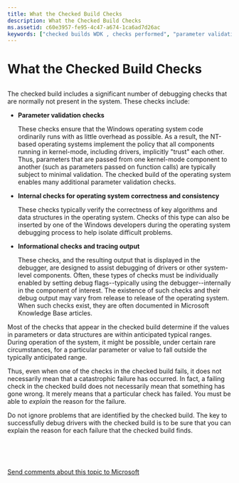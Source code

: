 ```yaml
---
title: What the Checked Build Checks
description: What the Checked Build Checks
ms.assetid: c60e3957-fe95-4c47-a674-1ca6ad7d26ac
keywords: ["checked builds WDK , checks performed", "parameter validation checks WDK", "internal checks WDK", "correctness checks WDK", "consistency checks WDK", "informational checks WDK", "tracing output checks WDK"]
---
```


# What the Checked Build Checks


## <span id="ddk_what_the_checked_build_checks_tools"></span><span id="DDK_WHAT_THE_CHECKED_BUILD_CHECKS_TOOLS"></span>


The checked build includes a significant number of debugging checks that are normally not present in the system. These checks include:

-   **Parameter validation checks**

    These checks ensure that the Windows operating system code ordinarily runs with as little overhead as possible. As a result, the NT-based operating systems implement the policy that all components running in kernel-mode, including drivers, implicitly "trust" each other. Thus, parameters that are passed from one kernel-mode component to another (such as parameters passed on function calls) are typically subject to minimal validation. The checked build of the operating system enables many additional parameter validation checks.

-   **Internal checks for operating system correctness and consistency**

    These checks typically verify the correctness of key algorithms and data structures in the operating system. Checks of this type can also be inserted by one of the Windows developers during the operating system debugging process to help isolate difficult problems.

-   **Informational checks and tracing output**

    These checks, and the resulting output that is displayed in the debugger, are designed to assist debugging of drivers or other system-level components. Often, these types of checks must be individually enabled by setting debug flags--typically using the debugger--internally in the component of interest. The existence of such checks and their debug output may vary from release to release of the operating system. When such checks exist, they are often documented in Microsoft Knowledge Base articles.

Most of the checks that appear in the checked build determine if the values in parameters or data structures are within anticipated typical ranges. During operation of the system, it might be possible, under certain rare circumstances, for a particular parameter or value to fall outside the typically anticipated range.

Thus, even when one of the checks in the checked build fails, it does not necessarily mean that a catastrophic failure has occurred. In fact, a failing check in the checked build does not necessarily mean that something has gone wrong. It merely means that a particular check has failed. You must be able to *explain* the reason for the failure.

Do not ignore problems that are identified by the checked build. The key to successfully debug drivers with the checked build is to be sure that you can explain the reason for each failure that the checked build finds.

 

 

[Send comments about this topic to Microsoft](mailto:wsddocfb@microsoft.com?subject=Documentation%20feedback%20[devtest\devtest]:%20What%20the%20Checked%20Build%20Checks%20%20RELEASE:%20%2811/17/2016%29&body=%0A%0APRIVACY%20STATEMENT%0A%0AWe%20use%20your%20feedback%20to%20improve%20the%20documentation.%20We%20don't%20use%20your%20email%20address%20for%20any%20other%20purpose,%20and%20we'll%20remove%20your%20email%20address%20from%20our%20system%20after%20the%20issue%20that%20you're%20reporting%20is%20fixed.%20While%20we're%20working%20to%20fix%20this%20issue,%20we%20might%20send%20you%20an%20email%20message%20to%20ask%20for%20more%20info.%20Later,%20we%20might%20also%20send%20you%20an%20email%20message%20to%20let%20you%20know%20that%20we've%20addressed%20your%20feedback.%0A%0AFor%20more%20info%20about%20Microsoft's%20privacy%20policy,%20see%20http://privacy.microsoft.com/default.aspx. "Send comments about this topic to Microsoft")




